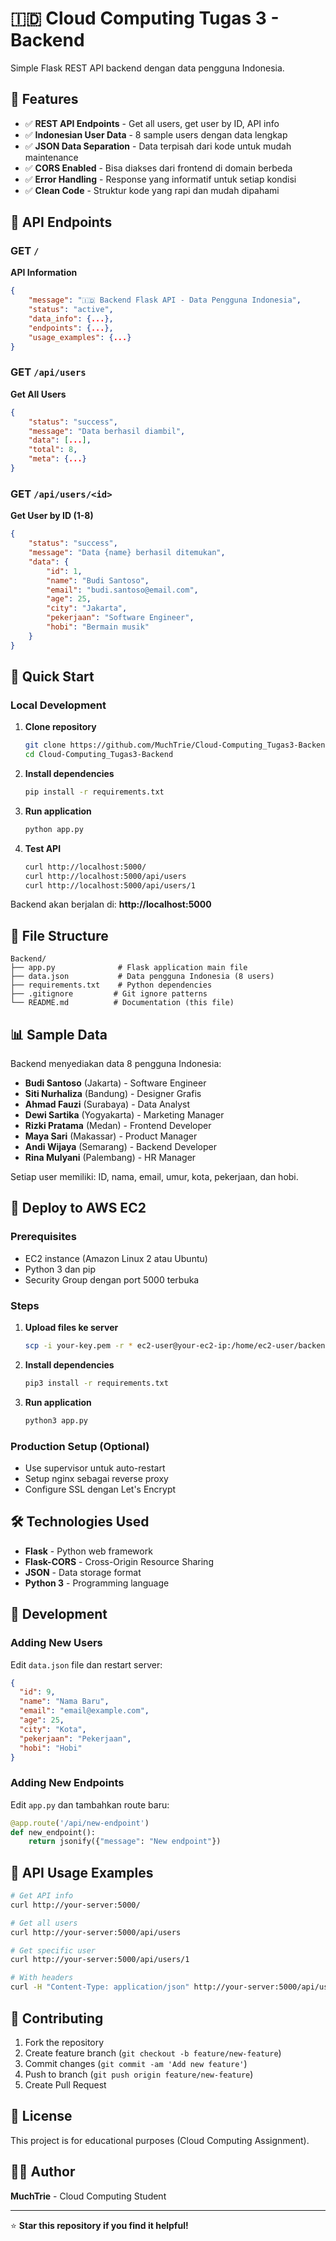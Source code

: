 # 🇮🇩 Cloud Computing Tugas 3 - Backend

Simple Flask REST API backend dengan data pengguna Indonesia.

## 🌟 Features

- ✅ **REST API Endpoints** - Get all users, get user by ID, API info
- ✅ **Indonesian User Data** - 8 sample users dengan data lengkap
- ✅ **JSON Data Separation** - Data terpisah dari kode untuk mudah maintenance
- ✅ **CORS Enabled** - Bisa diakses dari frontend di domain berbeda
- ✅ **Error Handling** - Response yang informatif untuk setiap kondisi
- ✅ **Clean Code** - Struktur kode yang rapi dan mudah dipahami

## 📡 API Endpoints

### GET `/`
**API Information**
```json
{
    "message": "🇮🇩 Backend Flask API - Data Pengguna Indonesia",
    "status": "active",
    "data_info": {...},
    "endpoints": {...},
    "usage_examples": {...}
}
```

### GET `/api/users`
**Get All Users**
```json
{
    "status": "success",
    "message": "Data berhasil diambil",
    "data": [...],
    "total": 8,
    "meta": {...}
}
```

### GET `/api/users/<id>`
**Get User by ID (1-8)**
```json
{
    "status": "success",
    "message": "Data {name} berhasil ditemukan",
    "data": {
        "id": 1,
        "name": "Budi Santoso",
        "email": "budi.santoso@email.com",
        "age": 25,
        "city": "Jakarta",
        "pekerjaan": "Software Engineer",
        "hobi": "Bermain musik"
    }
}
```

## 🚀 Quick Start

### Local Development

1. **Clone repository**
   ```bash
   git clone https://github.com/MuchTrie/Cloud-Computing_Tugas3-Backend.git
   cd Cloud-Computing_Tugas3-Backend
   ```

2. **Install dependencies**
   ```bash
   pip install -r requirements.txt
   ```

3. **Run application**
   ```bash
   python app.py
   ```

4. **Test API**
   ```bash
   curl http://localhost:5000/
   curl http://localhost:5000/api/users
   curl http://localhost:5000/api/users/1
   ```

Backend akan berjalan di: **http://localhost:5000**

## 📁 File Structure

```
Backend/
├── app.py              # Flask application main file
├── data.json           # Data pengguna Indonesia (8 users)
├── requirements.txt    # Python dependencies
├── .gitignore         # Git ignore patterns
└── README.md          # Documentation (this file)
```

## 📊 Sample Data

Backend menyediakan data 8 pengguna Indonesia:

- **Budi Santoso** (Jakarta) - Software Engineer
- **Siti Nurhaliza** (Bandung) - Designer Grafis  
- **Ahmad Fauzi** (Surabaya) - Data Analyst
- **Dewi Sartika** (Yogyakarta) - Marketing Manager
- **Rizki Pratama** (Medan) - Frontend Developer
- **Maya Sari** (Makassar) - Product Manager
- **Andi Wijaya** (Semarang) - Backend Developer
- **Rina Mulyani** (Palembang) - HR Manager

Setiap user memiliki: ID, nama, email, umur, kota, pekerjaan, dan hobi.

## 🚀 Deploy to AWS EC2

### Prerequisites
- EC2 instance (Amazon Linux 2 atau Ubuntu)
- Python 3 dan pip
- Security Group dengan port 5000 terbuka

### Steps
1. **Upload files ke server**
   ```bash
   scp -i your-key.pem -r * ec2-user@your-ec2-ip:/home/ec2-user/backend/
   ```

2. **Install dependencies**
   ```bash
   pip3 install -r requirements.txt
   ```

3. **Run application**
   ```bash
   python3 app.py
   ```

### Production Setup (Optional)
- Use supervisor untuk auto-restart
- Setup nginx sebagai reverse proxy
- Configure SSL dengan Let's Encrypt

## 🛠️ Technologies Used

- **Flask** - Python web framework
- **Flask-CORS** - Cross-Origin Resource Sharing
- **JSON** - Data storage format
- **Python 3** - Programming language

## 🔧 Development

### Adding New Users
Edit `data.json` file dan restart server:

```json
{
  "id": 9,
  "name": "Nama Baru",
  "email": "email@example.com",
  "age": 25,
  "city": "Kota",
  "pekerjaan": "Pekerjaan",
  "hobi": "Hobi"
}
```

### Adding New Endpoints
Edit `app.py` dan tambahkan route baru:

```python
@app.route('/api/new-endpoint')
def new_endpoint():
    return jsonify({"message": "New endpoint"})
```

## 📝 API Usage Examples

```bash
# Get API info
curl http://your-server:5000/

# Get all users
curl http://your-server:5000/api/users

# Get specific user
curl http://your-server:5000/api/users/1

# With headers
curl -H "Content-Type: application/json" http://your-server:5000/api/users
```

## 🤝 Contributing

1. Fork the repository
2. Create feature branch (`git checkout -b feature/new-feature`)
3. Commit changes (`git commit -am 'Add new feature'`)
4. Push to branch (`git push origin feature/new-feature`)
5. Create Pull Request

## 📄 License

This project is for educational purposes (Cloud Computing Assignment).

## 👨‍💻 Author

**MuchTrie** - Cloud Computing Student

---

⭐ **Star this repository if you find it helpful!**
